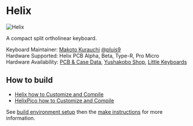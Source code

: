 Helix
===

![Helix](https://i.imgur.com/XBAmynN.jpg)

A compact split ortholinear keyboard.

Keyboard Maintainer: [Makoto Kurauchi](https://github.com/MakotoKurauchi/) [@pluis9](https://twitter.com/pluis9)  
Hardware Supported: Helix PCB Alpha, Beta, Type-R, Pro Micro  
Hardware Availability: [PCB & Case Data](https://github.com/MakotoKurauchi/helix), [Yushakobo Shop](https://yushakobo.jp/shop/), [Little Keyboards](https://littlekeyboards.com/collections/helix) 

## How to build
 * [Helix how to Customize and Compile](rev2/keymaps/default/readme.md#customize)
 * [HelixPico how to Customize and Compile](pico/keymaps/default/readme.md#customize)

See [build environment setup](https://docs.qmk.fm/#/getting_started_build_tools) then the [make instructions](https://docs.qmk.fm/#/getting_started_make_guide) for more information.
